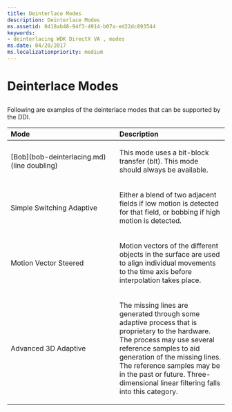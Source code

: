 ```yaml
---
title: Deinterlace Modes
description: Deinterlace Modes
ms.assetid: 0418ab48-94f3-4914-b07a-ed22dc893544
keywords:
- deinterlacing WDK DirectX VA , modes
ms.date: 04/20/2017
ms.localizationpriority: medium
---
```


# Deinterlace Modes


## <span id="ddk_deinterlace_modes_gg"></span><span id="DDK_DEINTERLACE_MODES_GG"></span>


Following are examples of the deinterlace modes that can be supported by the DDI.

<table>
<colgroup>
<col width="50%" />
<col width="50%" />
</colgroup>
<thead>
<tr class="header">
<th align="left">Mode</th>
<th align="left">Description</th>
</tr>
</thead>
<tbody>
<tr class="odd">
<td align="left"><p>[Bob](bob-deinterlacing.md) (line doubling)</p></td>
<td align="left"><p>This mode uses a bit-block transfer (blt). This mode should always be available.</p></td>
</tr>
<tr class="even">
<td align="left"><p>Simple Switching Adaptive</p></td>
<td align="left"><p>Either a blend of two adjacent fields if low motion is detected for that field, or bobbing if high motion is detected.</p></td>
</tr>
<tr class="odd">
<td align="left"><p>Motion Vector Steered</p></td>
<td align="left"><p>Motion vectors of the different objects in the surface are used to align individual movements to the time axis before interpolation takes place.</p></td>
</tr>
<tr class="even">
<td align="left"><p>Advanced 3D Adaptive</p></td>
<td align="left"><p>The missing lines are generated through some adaptive process that is proprietary to the hardware. The process may use several reference samples to aid generation of the missing lines. The reference samples may be in the past or future. Three-dimensional linear filtering falls into this category.</p></td>
</tr>
</tbody>
</table>

 

 

 





